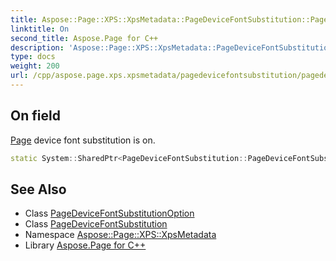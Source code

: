 ```yaml
---
title: Aspose::Page::XPS::XpsMetadata::PageDeviceFontSubstitution::PageDeviceFontSubstitutionOption::On field
linktitle: On
second_title: Aspose.Page for C++
description: 'Aspose::Page::XPS::XpsMetadata::PageDeviceFontSubstitution::PageDeviceFontSubstitutionOption::On field. Page device font substitution is on in C++.'
type: docs
weight: 200
url: /cpp/aspose.page.xps.xpsmetadata/pagedevicefontsubstitution/pagedevicefontsubstitutionoption/on/
---
```

## On field


[Page](../../../../aspose.page/) device font substitution is on.

```cpp
static System::SharedPtr<PageDeviceFontSubstitution::PageDeviceFontSubstitutionOption> Aspose::Page::XPS::XpsMetadata::PageDeviceFontSubstitution::PageDeviceFontSubstitutionOption::On
```

## See Also

* Class [PageDeviceFontSubstitutionOption](../)
* Class [PageDeviceFontSubstitution](../../)
* Namespace [Aspose::Page::XPS::XpsMetadata](../../../)
* Library [Aspose.Page for C++](../../../../)
